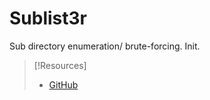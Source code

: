 
# Sublist3r
Sub directory enumeration/ brute-forcing.
Init.

> [!Resources]
> - [GitHub](https://github.com/aboul3la/Sublist3r)